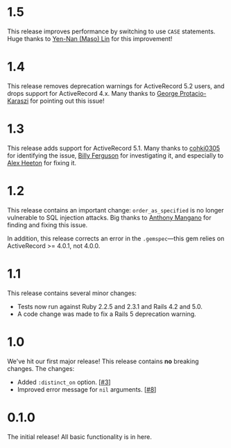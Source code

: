 # 1.5

This release improves performance by switching to use `CASE` statements. Huge
thanks to [Yen-Nan (Maso) Lin](https://github.com/masolin) for this improvement!

# 1.4

This release removes deprecation warnings for ActiveRecord 5.2 users, and drops
support for ActiveRecord 4.x. Many thanks to
[George Protacio-Karaszi](https://github.com/GeorgeKaraszi) for pointing out
this issue!

# 1.3

This release adds support for ActiveRecord 5.1. Many thanks to
[cohki0305](https://github.com/cohki0305) for identifying the issue,
[Billy Ferguson](https://github.com/fergyfresh) for investigating it, and
especially to [Alex Heeton](https://github.com/heeton) for fixing it.

# 1.2

This release contains an important change: `order_as_specified` is no longer
vulnerable to SQL injection attacks. Big thanks to
[Anthony Mangano](https://github.com/wangteji) for finding and fixing this
issue.

In addition, this release corrects an error in the `.gemspec`—this gem relies on
ActiveRecord >= 4.0.1, not 4.0.0.

# 1.1

This release contains several minor changes:

- Tests now run against Ruby 2.2.5 and 2.3.1 and Rails 4.2 and 5.0.
- A code change was made to fix a Rails 5 deprecation warning.

# 1.0

We've hit our first major release! This release contains **no** breaking
changes. The changes:

- Added `:distinct_on` option. [[#3](https://github.com/panorama-ed/order_as_specified/issues/3)]
- Improved error message for `nil` arguments. [[#8](https://github.com/panorama-ed/order_as_specified/pull/8)]

# 0.1.0

The initial release! All basic functionality is in here.
